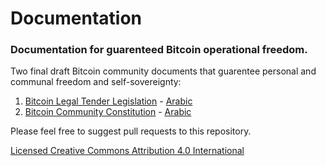 # Documentation
### Documentation for guarenteed Bitcoin operational freedom.

Two final draft Bitcoin community documents that guarentee personal and communal freedom and self-sovereignty:

1) [Bitcoin Legal Tender Legislation](https://github.com/BBB-Labs/Documentation/blob/main/BitcoinLegalTenderLegislation) - [Arabic](https://github.com/BBB-Labs/Documentation/blob/main/BitcoinLegalTenderLegislation-AR)
2) [Bitcoin Community Constitution](https://github.com/BBB-Labs/Documentation/blob/main/BitcoinCommunityConstitution) - [Arabic](https://github.com/BBB-Labs/Documentation/blob/main/BitcoinCommunityConstitution-AR)

Please feel free to suggest pull requests to this repository.

[Licensed Creative Commons Attribution 4.0 International](https://creativecommons.org/licenses/by/4.0/legalcode)
